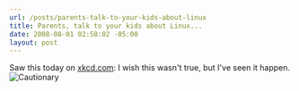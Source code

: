 ```yaml
---
url: /posts/parents-talk-to-your-kids-about-linux
title: Parents, talk to your kids about Linux...
date: 2008-08-01 02:58:02 -05:00
layout: post
---
```


Saw this today on [xkcd.com](http://xkcd.com/456/): I wish this wasn't true, but I've seen it happen. ![Cautionary](http://imgs.xkcd.com/comics/cautionary.png)
